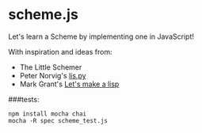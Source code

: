 scheme.js
=========

Let's learn a Scheme by implementing one in JavaScript!

With inspiration and ideas from:
- The Little Schemer
- Peter Norvig's [lis.py](http://norvig.com/lispy.html)
- Mark Grant's [Let's make a lisp](https://github.com/mg50/lisp)

###tests:

```
npm install mocha chai
mocha -R spec scheme_test.js
```
